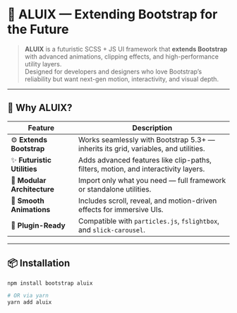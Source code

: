 # 🌌 ALUIX — Extending Bootstrap for the Future

> **ALUIX** is a futuristic SCSS + JS UI framework that **extends Bootstrap** with advanced animations, clipping effects, and high-performance utility layers.  
> Designed for developers and designers who love Bootstrap’s reliability but want next-gen motion, interactivity, and visual depth.

---

## 🚀 Why ALUIX?

| Feature | Description |
|----------|-------------|
| ⚙️ **Extends Bootstrap** | Works seamlessly with Bootstrap 5.3+ — inherits its grid, variables, and utilities. |
| ✨ **Futuristic Utilities** | Adds advanced features like clip-paths, filters, motion, and interactivity layers. |
| 🎨 **Modular Architecture** | Import only what you need — full framework or standalone utilities. |
| 💫 **Smooth Animations** | Includes scroll, reveal, and motion-driven effects for immersive UIs. |
| 🧩 **Plugin-Ready** | Compatible with `particles.js`, `fslightbox`, and `slick-carousel`. |

---

## 📦 Installation

```bash
npm install bootstrap aluix

# OR via yarn
yarn add aluix
